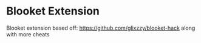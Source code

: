 # Blooket Extension
Blooket extension based off: https://github.com/glixzzy/blooket-hack along with more cheats
